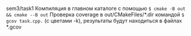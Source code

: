 sem3/task1
  Компиляция в главном каталоге с помощью `$ cmake -B out && cmake --B out`
  Проверка coverage в out/CMakeFiles/*.dir командой `$ gcov task.cpp.` (с цветами -k), результаты будут находиться в файлах *.gcov
